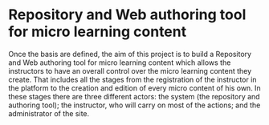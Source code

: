 # Repository and Web authoring tool for micro learning content
Once the basis are defined, the aim of this project is to build a Repository and Web authoring
tool for micro learning content which allows the instructors to have an overall control over the
micro learning content they create. That includes all the stages from the registration of the
instructor in the platform to the creation and edition of every micro content of his own. In
these stages there are three different actors: the system (the repository and authoring tool);
the instructor, who will carry on most of the actions; and the administrator of the site.
